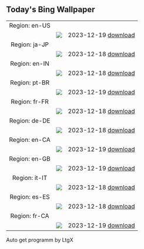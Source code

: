 ## Today's Bing Wallpaper
|      |      |      |
| :----: | :----: | :----: |
|Region: en-US
||![](https://www.bing.com/th?id=OHR.CapitolReefSnow_EN-US8594085615_UHD.jpg&pid=hp&w=1152&h=648&rs=1&c=4)|2023-12-19 [download](https://www.bing.com/th?id=OHR.CapitolReefSnow_EN-US8594085615_UHD.jpg)|
|Region: ja-JP
||![](https://www.bing.com/th?id=OHR.CapitolReefSnow_JA-JP1048193516_UHD.jpg&pid=hp&w=1152&h=648&rs=1&c=4)|2023-12-18 [download](https://www.bing.com/th?id=OHR.CapitolReefSnow_JA-JP1048193516_UHD.jpg)|
|Region: en-IN
||![](https://www.bing.com/th?id=OHR.CapitolReefSnow_EN-IN2337695579_UHD.jpg&pid=hp&w=1152&h=648&rs=1&c=4)|2023-12-18 [download](https://www.bing.com/th?id=OHR.CapitolReefSnow_EN-IN2337695579_UHD.jpg)|
|Region: pt-BR
||![](https://www.bing.com/th?id=OHR.CapitolReefSnow_PT-BR7723404626_UHD.jpg&pid=hp&w=1152&h=648&rs=1&c=4)|2023-12-19 [download](https://www.bing.com/th?id=OHR.CapitolReefSnow_PT-BR7723404626_UHD.jpg)|
|Region: fr-FR
||![](https://www.bing.com/th?id=OHR.Beaufortain_FR-FR7561012950_UHD.jpg&pid=hp&w=1152&h=648&rs=1&c=4)|2023-12-18 [download](https://www.bing.com/th?id=OHR.Beaufortain_FR-FR7561012950_UHD.jpg)|
|Region: de-DE
||![](https://www.bing.com/th?id=OHR.CapitolReefSnow_DE-DE9763583316_UHD.jpg&pid=hp&w=1152&h=648&rs=1&c=4)|2023-12-18 [download](https://www.bing.com/th?id=OHR.CapitolReefSnow_DE-DE9763583316_UHD.jpg)|
|Region: en-CA
||![](https://www.bing.com/th?id=OHR.CapitolReefSnow_EN-CA8234671064_UHD.jpg&pid=hp&w=1152&h=648&rs=1&c=4)|2023-12-19 [download](https://www.bing.com/th?id=OHR.CapitolReefSnow_EN-CA8234671064_UHD.jpg)|
|Region: en-GB
||![](https://www.bing.com/th?id=OHR.CapitolReefSnow_EN-GB5319402491_UHD.jpg&pid=hp&w=1152&h=648&rs=1&c=4)|2023-12-19 [download](https://www.bing.com/th?id=OHR.CapitolReefSnow_EN-GB5319402491_UHD.jpg)|
|Region: it-IT
||![](https://www.bing.com/th?id=OHR.KingAlps_IT-IT9812724645_UHD.jpg&pid=hp&w=1152&h=648&rs=1&c=4)|2023-12-18 [download](https://www.bing.com/th?id=OHR.KingAlps_IT-IT9812724645_UHD.jpg)|
|Region: es-ES
||![](https://www.bing.com/th?id=OHR.CapitolReefSnow_ES-ES2636355852_UHD.jpg&pid=hp&w=1152&h=648&rs=1&c=4)|2023-12-18 [download](https://www.bing.com/th?id=OHR.CapitolReefSnow_ES-ES2636355852_UHD.jpg)|
|Region: fr-CA
||![](https://www.bing.com/th?id=OHR.CapitolReefSnow_FR-CA6468080355_UHD.jpg&pid=hp&w=1152&h=648&rs=1&c=4)|2023-12-19 [download](https://www.bing.com/th?id=OHR.CapitolReefSnow_FR-CA6468080355_UHD.jpg)|

Auto get programm by LtgX
